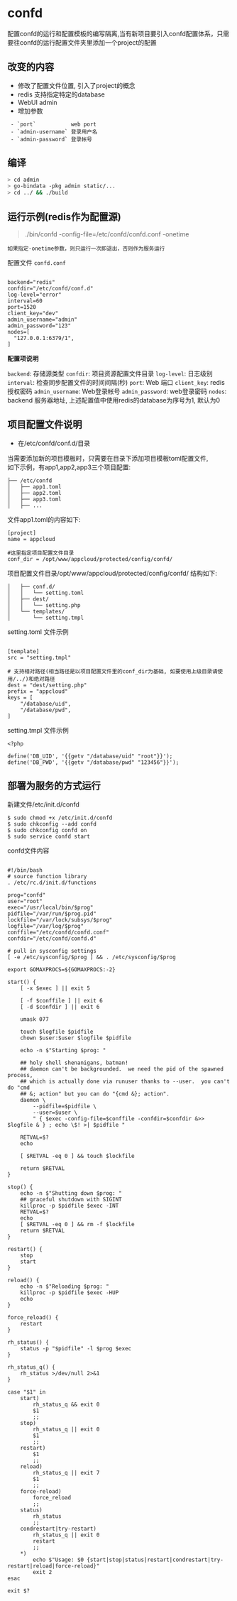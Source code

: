 # confd

配置confd的运行和配置模板的编写隔离,当有新项目要引入confd配置体系，只需要往confd的运行配置文件夹里添加一个project的配置

## 改变的内容

- 修改了配置文件位置, 引入了project的概念
- redis 支持指定特定的database
- WebUI admin
- 增加参数

```
 - `port`           web port
 - `admin-username` 登录用户名
 - `admin-password` 登录帐号
```

## 编译

```bash
> cd admin
> go-bindata -pkg admin static/...
> cd ../ && ./build

```

## 运行示例(redis作为配置源)

> ./bin/confd -config-file=/etc/confd/confd.conf -onetime

`如果指定-onetime参数，则只运行一次即退出，否则作为服务运行`

配置文件 `confd.conf`  

```

backend="redis"
confdir="/etc/confd/conf.d"
log-level="error"
interval=60
port=1520
client_key="dev"
admin_username="admin"
admin_password="123"
nodes=[
  "127.0.0.1:6379/1",
]

```

**配置项说明**  

`backend`: 存储源类型
`confdir`: 项目资源配置文件目录
`log-level`: 日志级别
`interval`: 检查同步配置文件的时间间隔(秒)
`port`: Web 端口
`client_key`: redis 授权密码
`admin_username`: Web登录帐号
`admin_password`: web登录密码
`nodes`: backend 服务器地址, 上述配置值中使用redis的database为序号为1, 默认为0

## 项目配置文件说明

- 在/etc/confd/conf.d/目录

当需要添加新的项目模板时，只需要在目录下添加项目模板toml配置文件,  
如下示例，有app1,app2,app3三个项目配置:  

```
├── /etc/confd  
│   ├── app1.toml  
│   ├── app2.toml  
│   ├── app3.toml  
│   ├── ...  

```

文件app1.toml的内容如下:

```
[project]
name = appcloud

#这里指定项目配置文件目录
conf_dir = /opt/www/appcloud/protected/config/confd/

```

项目配置文件目录/opt/www/appcloud/protected/config/confd/ 结构如下:  

```
│   ├── conf.d/  
│   │   └── setting.toml  
│   ├── dest/  
│   │   └── setting.php  
│   └── templates/  
│       └── setting.tmpl  
```

setting.toml 文件示例  

```

[template]
src = "setting.tmpl"

# 支持相对路径(相当路径是以项目配置文件里的conf_dir为基础, 如要使用上级目录请使用/../)和绝对路径
dest = "dest/setting.php"
prefix = "appcloud"
keys = [
    "/database/uid",
    "/database/pwd",
]

```

setting.tmpl 文件示例  

```
<?php

define('DB_UID', '{{getv "/database/uid" "root"}}');
define('DB_PWD', '{{getv "/database/pwd" "123456"}}');

```

## 部署为服务的方式运行

新建文件/etc/init.d/confd

```
$ sudo chmod +x /etc/init.d/confd
$ sudo chkconfig --add confd
$ sudo chkconfig confd on
$ sudo service confd start

```

confd文件内容

```

#!/bin/bash
# source function library
. /etc/rc.d/init.d/functions

prog="confd"
user="root"
exec="/usr/local/bin/$prog"
pidfile="/var/run/$prog.pid"
lockfile="/var/lock/subsys/$prog"
logfile="/var/log/$prog"
conffile="/etc/confd/confd.conf"
confdir="/etc/confd/confd.d"

# pull in sysconfig settings
[ -e /etc/sysconfig/$prog ] && . /etc/sysconfig/$prog

export GOMAXPROCS=${GOMAXPROCS:-2}

start() {
    [ -x $exec ] || exit 5
    
    [ -f $conffile ] || exit 6
    [ -d $confdir ] || exit 6

    umask 077

    touch $logfile $pidfile
    chown $user:$user $logfile $pidfile

    echo -n $"Starting $prog: "
    
    ## holy shell shenanigans, batman!
    ## daemon can't be backgrounded.  we need the pid of the spawned process,
    ## which is actually done via runuser thanks to --user.  you can't do "cmd
    ## &; action" but you can do "{cmd &}; action".
    daemon \
        --pidfile=$pidfile \
        --user=$user \
        " { $exec -config-file=$conffile -confdir=$confdir &>> $logfile & } ; echo \$! >| $pidfile "
    
    RETVAL=$?
    echo
    
    [ $RETVAL -eq 0 ] && touch $lockfile
    
    return $RETVAL
}

stop() {
    echo -n $"Shutting down $prog: "
    ## graceful shutdown with SIGINT
    killproc -p $pidfile $exec -INT
    RETVAL=$?
    echo
    [ $RETVAL -eq 0 ] && rm -f $lockfile
    return $RETVAL
}

restart() {
    stop
    start
}

reload() {
    echo -n $"Reloading $prog: "
    killproc -p $pidfile $exec -HUP
    echo
}

force_reload() {
    restart
}

rh_status() {
    status -p "$pidfile" -l $prog $exec
}

rh_status_q() {
    rh_status >/dev/null 2>&1
}

case "$1" in
    start)
        rh_status_q && exit 0
        $1
        ;;
    stop)
        rh_status_q || exit 0
        $1
        ;;
    restart)
        $1
        ;;
    reload)
        rh_status_q || exit 7
        $1
        ;;
    force-reload)
        force_reload
        ;;
    status)
        rh_status
        ;;
    condrestart|try-restart)
        rh_status_q || exit 0
        restart
        ;;
    *)
        echo $"Usage: $0 {start|stop|status|restart|condrestart|try-restart|reload|force-reload}"
        exit 2
esac

exit $?

```
